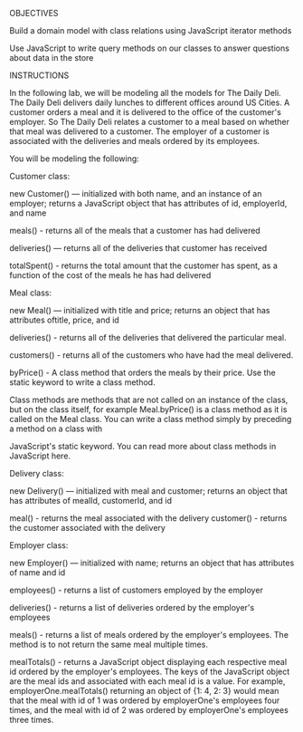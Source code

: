 OBJECTIVES

Build a domain model with class relations using JavaScript iterator methods

Use JavaScript to write query methods on our classes to answer questions about data in the store

INSTRUCTIONS

In the following lab, we will be modeling all the models for The Daily Deli. The Daily Deli delivers daily lunches to different offices around US Cities. A customer orders a meal and it is delivered to the office of the customer's employer. So The Daily Deli relates a customer to a meal based on whether that meal was delivered to a customer. The employer of a customer is associated with the deliveries and meals ordered by its employees.

You will be modeling the following:

Customer class:

new Customer() — initialized with both name, and an instance of an employer; returns a JavaScript object that has attributes of id, employerId, and name

meals() - returns all of the meals that a customer has had delivered

deliveries() — returns all of the deliveries that customer has received

totalSpent() - returns the total amount that the customer has spent, as a function of the cost of the meals he has had delivered

Meal class:

new Meal() — initialized with title and price; returns an object that has attributes oftitle, price, and id

deliveries() - returns all of the deliveries that delivered the particular meal.

customers() - returns all of the customers who have had the meal delivered.

byPrice() - A class method that orders the meals by their price. Use the static keyword to write a class method.

Class methods are methods that are not called on an instance of the class, but on the class itself, for example Meal.byPrice() is a class method as it is called on the Meal class. You can write a class method simply by preceding a method on a class with

JavaScript's static keyword. You can read more about class methods in JavaScript here.

Delivery class:

new Delivery() — initialized with meal and customer; returns an object that has attributes of mealId, customerId, and id

meal() - returns the meal associated with the delivery
customer() - returns the customer associated with the delivery

Employer class:

new Employer() — initialized with name; returns an object that has attributes of name and id

employees() - returns a list of customers employed by the employer

deliveries() - returns a list of deliveries ordered by the employer's employees

meals() - returns a list of meals ordered by the employer's employees. The method is to not return the same meal multiple times.

mealTotals() - returns a JavaScript object displaying each respective meal id ordered by the employer's employees. The keys of the JavaScript object are the meal ids and associated with each meal id is a value. For example, employerOne.mealTotals() returning an object of {1: 4, 2: 3} would mean that the meal with id of 1 was ordered by employerOne's employees four times, and the meal with id of 2 was ordered by employerOne's employees three times.
